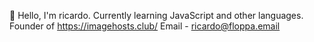👋 Hello, I'm ricardo. Currently learning JavaScript and other languages.
Founder of https://imagehosts.club/
Email - ricardo@floppa.email
